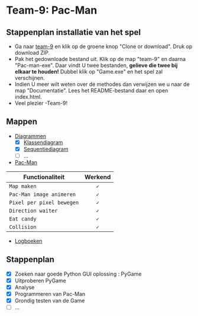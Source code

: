 # Team-9: Pac-Man
## Stappenplan installatie van het spel
  - Ga naar <a href=https://github.ugent.be/projectpython18/team-9>team-9</a> en klik op de groene knop "Clone or download". Druk op download ZIP.
  - Pak het gedownloade bestand uit. Klik op de map "team-9" en daarna "Pac-man-exe". Daar vindt U twee bestanden, <strong>gelieve die twee bij elkaar te houden!</strong> Dubbel klik op "Game.exe" en het spel zal verschijnen.
  - Indien U meer wilt weten over de methodes dan verwijzen we u naar de map "Documentatie". Lees het README-bestand daar en open index.html.
  - Veel plezier -Team-9!
## Mappen

-   <a href=https://github.ugent.be/projectpython18/team-9/tree/master/Diagrammen>Diagrammen</a>
    - [x] <a href=https://github.ugent.be/projectpython18/team-9/raw/master/Diagrammen/Pac-Man%20class%20diagram.png>Klassendiagram</a>
    - [x] <a href=https://github.ugent.be/projectpython18/team-9/raw/master/Diagrammen/Sequentiediagram.jpg>Sequentiediagram</a>
    - [ ] ...
-   <a href=https://github.ugent.be/projectpython18/team-9/tree/master/Pac-Man>Pac-Man</a>

| **Functionaliteit**   | **Werkend**           | 
| ------------- |:-------------:|
| `Map maken`     | `✓`      |
| `Pac-Man image animeren`    | `✓`       |
| `Pixel per pixel bewegen`    | `✓`       |
| `Direction waiter`    | `✓`       |
| `Eat candy`    | `✓`       |
| `Collision`    | `✓`       |

-	<a href=https://github.ugent.be/projectpython18/team-9/tree/master/logboeken>Logboeken</a>
    
## Stappenplan

- [x]   Zoeken naar goede Python GUI oplossing : PyGame
- [x]   Uitproberen PyGame
- [X]   Analyse
- [X]   Programmeren van Pac-Man
- [X]   Grondig testen van de Game
- [ ]   ...
